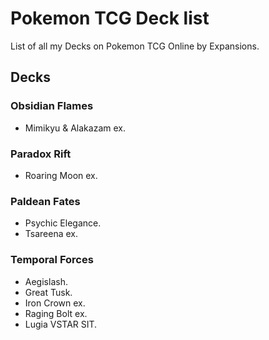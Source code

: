 # Pokemon TCG Deck list

List of all my Decks on Pokemon TCG Online by Expansions.

## Decks

### Obsidian Flames

- Mimikyu & Alakazam ex.

### Paradox Rift

- Roaring Moon ex.

### Paldean Fates

- Psychic Elegance.
- Tsareena ex.

### Temporal Forces

- Aegislash.
- Great Tusk.
- Iron Crown ex.
- Raging Bolt ex.
- Lugia VSTAR SIT.
